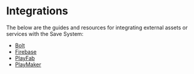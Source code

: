 # Integrations

The below are the guides and resources for integrating external assets or services with the Save System:

- [Bolt](bolt.md)
- [Firebase](firebase.md)
- [PlayFab](playfab.md)
- [PlayMaker](playmaker.md)